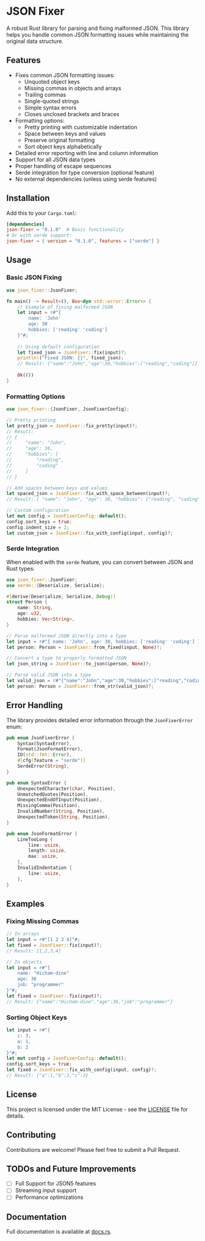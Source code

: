 # JSON Fixer
A robust Rust library for parsing and fixing malformed JSON. This library helps you handle common JSON formatting issues while maintaining the original data structure.

## Features
- Fixes common JSON formatting issues:
  - Unquoted object keys
  - Missing commas in objects and arrays
  - Trailing commas
  - Single-quoted strings
  - Simple syntax errors
  - Closes unclosed brackets and braces
- Formatting options:
  - Pretty printing with customizable indentation
  - Space between keys and values
  - Preserve original formatting
  - Sort object keys alphabetically
- Detailed error reporting with line and column information
- Support for all JSON data types
- Proper handling of escape sequences
- Serde integration for type conversion (optional feature)
- No external dependencies (unless using serde features)

## Installation
Add this to your `Cargo.toml`:
```toml
[dependencies]
json-fixer = "0.1.0"  # Basic functionality
# Or with serde support:
json-fixer = { version = "0.1.0", features = ["serde"] }
```

## Usage

### Basic JSON Fixing
```rust
use json_fixer::JsonFixer;

fn main() -> Result<(), Box<dyn std::error::Error>> {
    // Example of fixing malformed JSON
    let input = r#"{
        name: 'John'
        age: 30
        hobbies: ['reading' 'coding']
    }"#;
    
    // Using default configuration
    let fixed_json = JsonFixer::fix(input)?;
    println!("Fixed JSON: {}", fixed_json);
    // Result: {"name":"John","age":30,"hobbies":["reading","coding"]}
    
    Ok(())
}
```

### Formatting Options
```rust
use json_fixer::{JsonFixer, JsonFixerConfig};

// Pretty printing
let pretty_json = JsonFixer::fix_pretty(input)?;
// Result:
// {
//     "name": "John",
//     "age": 30,
//     "hobbies": [
//         "reading",
//         "coding"
//     ]
// }

// Add spaces between keys and values
let spaced_json = JsonFixer::fix_with_space_between(input)?;
// Result: { "name": "John", "age": 30, "hobbies": ["reading", "coding"] }

// Custom configuration
let mut config = JsonFixerConfig::default();
config.sort_keys = true;
config.indent_size = 2;
let custom_json = JsonFixer::fix_with_config(input, config)?;
```

### Serde Integration
When enabled with the `serde` feature, you can convert between JSON and Rust types:

```rust
use json_fixer::JsonFixer;
use serde::{Deserialize, Serialize};

#[derive(Deserialize, Serialize, Debug)]
struct Person {
    name: String,
    age: u32,
    hobbies: Vec<String>,
}

// Parse malformed JSON directly into a type
let input = r#"{ name: 'John', age: 30, hobbies: ['reading' 'coding'] }"#;
let person: Person = JsonFixer::from_fixed(input, None)?;

// Convert a type to properly formatted JSON
let json_string = JsonFixer::to_json(&person, None)?;

// Parse valid JSON into a type
let valid_json = r#"{"name":"John","age":30,"hobbies":["reading","coding"]}"#;
let person: Person = JsonFixer::from_str(valid_json)?;
```

## Error Handling
The library provides detailed error information through the `JsonFixerError` enum:

```rust
pub enum JsonFixerError {
    Syntax(SyntaxError),
    Format(JsonFormatError),
    IO(std::fmt::Error),
    #[cfg(feature = "serde")]
    SerdeError(String),
}

pub enum SyntaxError {
    UnexpectedCharacter(char, Position),
    UnmatchedQuotes(Position),
    UnexpectedEndOfInput(Position),
    MissingComma(Position),
    InvalidNumber(String, Position),
    UnexpectedToken(String, Position),
}

pub enum JsonFormatError {
    LineTooLong {
        line: usize,
        length: usize,
        max: usize,
    },
    InvalidIndentation {
        line: usize,
    },
}
```

## Examples

### Fixing Missing Commas
```rust
// In arrays
let input = r#"[1 2 3 4]"#;
let fixed = JsonFixer::fix(input)?;
// Result: [1,2,3,4]

// In objects
let input = r#"{
    name: "Hicham-dine"
    age: 36
    job: "programmer"
}"#;
let fixed = JsonFixer::fix(input)?;
// Result: {"name":"Hicham-dine","age":36,"job":"programmer"}
```

### Sorting Object Keys
```rust
let input = r#"{
    c: 3,
    a: 1,
    b: 2
}"#;
let mut config = JsonFixerConfig::default();
config.sort_keys = true;
let fixed = JsonFixer::fix_with_config(input, config)?;
// Result: {"a":1,"b":2,"c":3}
```

## License
This project is licensed under the MIT License - see the [LICENSE](LICENSE) file for details.

## Contributing
Contributions are welcome! Please feel free to submit a Pull Request.

## TODOs and Future Improvements
- [ ] Full Support for JSON5 features
- [ ] Streaming input support
- [ ] Performance optimizations

## Documentation
Full documentation is available at [docs.rs](https://docs.rs/json-fixer).